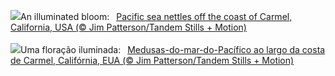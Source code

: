 ![](https://www.bing.com/th?id=OHR.SeaNettles_EN-GB7463193359_UHD.jpg&w=1000)An illuminated bloom:&nbsp;&ensp;[Pacific sea nettles off the coast of Carmel, California, USA (© Jim Patterson/Tandem Stills + Motion)](https://www.bing.com/th?id=OHR.SeaNettles_EN-GB7463193359_UHD.jpg)
<br><br/>
![](https://www.bing.com/th?id=OHR.SeaNettles_PT-BR5271291452_UHD.jpg&w=1000)Uma floração iluminada:&nbsp;&ensp;[Medusas-do-mar-do-Pacífico ao largo da costa de Carmel, Califórnia, EUA (© Jim Patterson/Tandem Stills + Motion)](https://www.bing.com/th?id=OHR.SeaNettles_PT-BR5271291452_UHD.jpg)
<br><br/>
